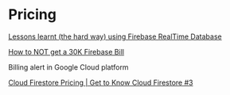 # Pricing

[Lessons learnt \(the hard way\) using Firebase RealTime Database](https://pamartinezandres.com/lessons-learnt-the-hard-way-using-firebase-realtime-database-c609b52b9afb)

[How to NOT get a 30K Firebase Bill](https://youtu.be/Lb-Pnytoi-8)

Billing alert in Google Cloud platform

[Cloud Firestore Pricing \| Get to Know Cloud Firestore \#3](https://youtu.be/6NegFl9p_sE)

